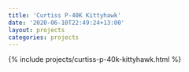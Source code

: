```yaml
---
title: 'Curtiss P-40K Kittyhawk'
date: '2020-06-10T22:49:24+13:00'
layout: projects
categories: projects
---
```


{% include projects/curtiss-p-40k-kittyhawk.html %}
